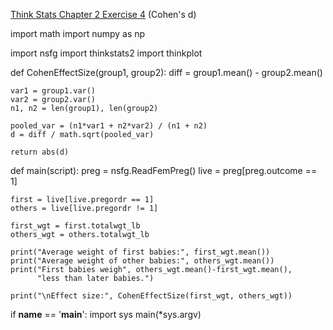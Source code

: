 [Think Stats Chapter 2 Exercise 4](http://greenteapress.com/thinkstats2/html/thinkstats2003.html#toc24) (Cohen's d)

import math
import numpy as np

import nsfg
import thinkstats2
import thinkplot

def CohenEffectSize(group1, group2):
    diff = group1.mean() - group2.mean()
    
    var1 = group1.var()
    var2 = group2.var()
    n1, n2 = len(group1), len(group2)
    
    pooled_var = (n1*var1 + n2*var2) / (n1 + n2)
    d = diff / math.sqrt(pooled_var)
    
    return abs(d)

def main(script):
    preg = nsfg.ReadFemPreg()
    live = preg[preg.outcome == 1]
    
    first = live[live.pregordr == 1]
    others = live[live.pregordr != 1]
    
    first_wgt = first.totalwgt_lb
    others_wgt = others.totalwgt_lb
    
    print("Average weight of first babies:", first_wgt.mean())
    print("Average weight of other babies:", others_wgt.mean())
    print("First babies weigh", others_wgt.mean()-first_wgt.mean(),
          "less than later babies.")
    
    print("\nEffect size:", CohenEffectSize(first_wgt, others_wgt))
    

if __name__ == '__main__':
    import sys
    main(*sys.argv)

